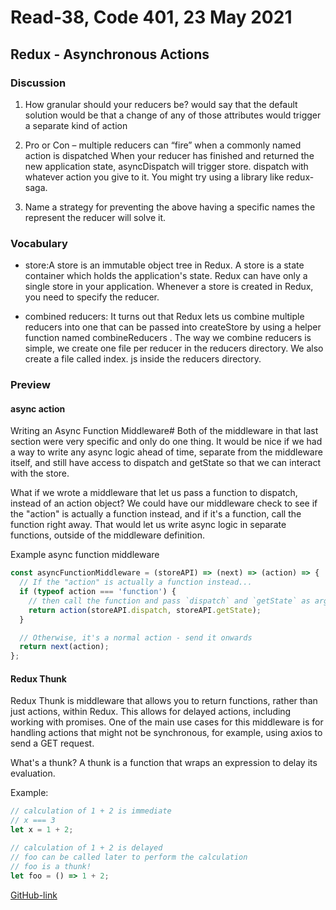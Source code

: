 # Read-38, Code 401, 23 May 2021

## Redux - Asynchronous Actions

### Discussion

1. How granular should your reducers be?
   would say that the default solution would be that a change of any of those attributes would trigger a separate kind of action
2. Pro or Con – multiple reducers can “fire” when a commonly named action is dispatched
   When your reducer has finished and returned the new application state, asyncDispatch will trigger store. dispatch with whatever action you give to it. You might try using a library like redux-saga.

3. Name a strategy for preventing the above
   having a specific names the represent the reducer will solve it.

### Vocabulary

- store:A store is an immutable object tree in Redux. A store is a state container which holds the application's state. Redux can have only a single store in your application. Whenever a store is created in Redux, you need to specify the reducer.

- combined reducers: It turns out that Redux lets us combine multiple reducers into one that can be passed into createStore by using a helper function named combineReducers . The way we combine reducers is simple, we create one file per reducer in the reducers directory. We also create a file called index. js inside the reducers directory.

### Preview

#### async action

Writing an Async Function Middleware#
Both of the middleware in that last section were very specific and only do one thing. It would be nice if we had a way to write any async logic ahead of time, separate from the middleware itself, and still have access to dispatch and getState so that we can interact with the store.

What if we wrote a middleware that let us pass a function to dispatch, instead of an action object? We could have our middleware check to see if the "action" is actually a function instead, and if it's a function, call the function right away. That would let us write async logic in separate functions, outside of the middleware definition.

Example async function middleware

```js
const asyncFunctionMiddleware = (storeAPI) => (next) => (action) => {
  // If the "action" is actually a function instead...
  if (typeof action === 'function') {
    // then call the function and pass `dispatch` and `getState` as arguments
    return action(storeAPI.dispatch, storeAPI.getState);
  }

  // Otherwise, it's a normal action - send it onwards
  return next(action);
};
```

#### Redux Thunk

Redux Thunk is middleware that allows you to return functions, rather than just actions, within Redux. This allows for delayed actions, including working with promises. One of the main use cases for this middleware is for handling actions that might not be synchronous, for example, using axios to send a GET request.

What's a thunk?
A thunk is a function that wraps an expression to delay its evaluation.

Example:

```js
// calculation of 1 + 2 is immediate
// x === 3
let x = 1 + 2;

// calculation of 1 + 2 is delayed
// foo can be called later to perform the calculation
// foo is a thunk!
let foo = () => 1 + 2;
```

[GitHub-link](https://omar-tarawneh.github.io/reading-notes/reading-notes-code401/read-38)
